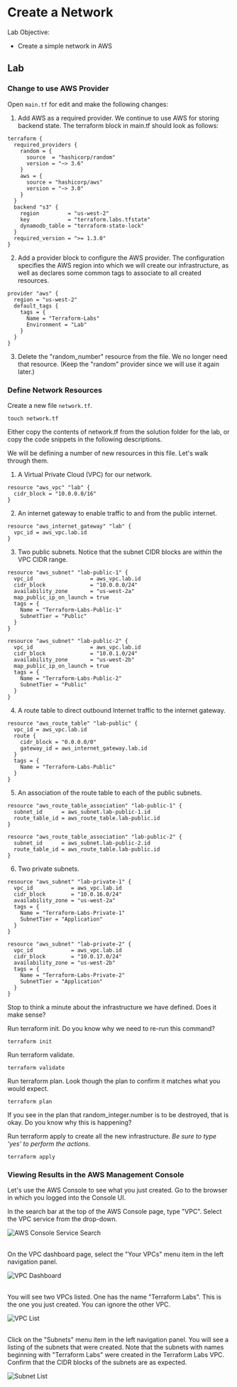 # Create a Network

Lab Objective:
- Create a simple network in AWS

## Lab

### Change to use AWS Provider

Open `main.tf` for edit and make the following changes:

1. Add AWS as a required provider.  We continue to use AWS for storing backend state.  The terraform block in main.tf should look as follows:

```
terraform {
  required_providers {
    random = {
      source  = "hashicorp/random"
      version = "~> 3.6"
    }
    aws = {
      source = "hashicorp/aws"
      version = "~> 3.0"
    }
  }
  backend "s3" {
    region         = "us-west-2"
    key            = "terraform.labs.tfstate"
    dynamodb_table = "terraform-state-lock"
  }
  required_version = ">= 1.3.0"
}
```

2. Add a provider block to configure the AWS provider.  The configuration specifies the AWS region into which we will create our infrastructure, as well as declares some common tags to associate to all created resources.

```
provider "aws" {
  region = "us-west-2"
  default_tags {
    tags = {
      Name = "Terraform-Labs"
      Environment = "Lab"
    }
  }
}
```

3. Delete the "random_number" resource from the file.  We no longer need that resource. (Keep the "random" provider since we will use it again later.)


### Define Network Resources

Create a new file `network.tf`.
```
touch network.tf
```

Either copy the contents of network.tf from the solution folder for the lab, or copy the code snippets in the following descriptions.

We will be defining a number of new resources in this file.  Let's walk through them.

1. A Virtual Private Cloud (VPC) for our network.

```
resource "aws_vpc" "lab" {
  cidr_block = "10.0.0.0/16"
}
```

2. An internet gateway to enable traffic to and from the public internet.  

```
resource "aws_internet_gateway" "lab" {
  vpc_id = aws_vpc.lab.id
}
```

3. Two public subnets.  Notice that the subnet CIDR blocks are within the VPC CIDR range.

```
resource "aws_subnet" "lab-public-1" {
  vpc_id                  = aws_vpc.lab.id
  cidr_block              = "10.0.0.0/24"
  availability_zone       = "us-west-2a"
  map_public_ip_on_launch = true
  tags = {
    Name = "Terraform-Labs-Public-1"
    SubnetTier = "Public"
  }
}

resource "aws_subnet" "lab-public-2" {
  vpc_id                  = aws_vpc.lab.id
  cidr_block              = "10.0.1.0/24"
  availability_zone       = "us-west-2b"
  map_public_ip_on_launch = true
  tags = {
    Name = "Terraform-Labs-Public-2"
    SubnetTier = "Public"
  }
}
```

4. A route table to direct outbound Internet traffic to the internet gateway.

```
resource "aws_route_table" "lab-public" {
  vpc_id = aws_vpc.lab.id
  route {
    cidr_block = "0.0.0.0/0"
    gateway_id = aws_internet_gateway.lab.id
  }
  tags = {
    Name = "Terraform-Labs-Public"
  }
}
```

5. An association of the route table to each of the public subnets.

```
resource "aws_route_table_association" "lab-public-1" {
  subnet_id      = aws_subnet.lab-public-1.id
  route_table_id = aws_route_table.lab-public.id
}

resource "aws_route_table_association" "lab-public-2" {
  subnet_id      = aws_subnet.lab-public-2.id
  route_table_id = aws_route_table.lab-public.id
}
```

6. Two private subnets.

```
resource "aws_subnet" "lab-private-1" {
  vpc_id            = aws_vpc.lab.id
  cidr_block        = "10.0.16.0/24"
  availability_zone = "us-west-2a"
  tags = {
    Name = "Terraform-Labs-Private-1"
    SubnetTier = "Application"
  }
}

resource "aws_subnet" "lab-private-2" {
  vpc_id            = aws_vpc.lab.id
  cidr_block        = "10.0.17.0/24"
  availability_zone = "us-west-2b"
  tags = {
    Name = "Terraform-Labs-Private-2"
    SubnetTier = "Application"
  }
}
```

Stop to think a minute about the infrastructure we have defined. Does it make sense?

Run terraform init.  Do you know why we need to re-run this command?
```
terraform init
```
Run terraform validate.
```
terraform validate
```
Run terraform plan.  Look though the plan to confirm it matches what you would expect.
```
terraform plan
```
If you see in the plan that random_integer.number is to be destroyed, that is okay.  Do you know why this is happening?

Run terraform apply to create all the new infrastructure. *Be sure to type 'yes' to perform the actions.*
```
terraform apply
```

### Viewing Results in the AWS Management Console

Let's use the AWS Console to see what you just created.  Go to the browser in which you logged into the Console UI.

In the search bar at the top of the AWS Console page, type "VPC".  Select the VPC service from the drop-down.

![AWS Console Service Search](./images/console-search-vpc.png "AWS Console Service Search")
<br /><br />

On the VPC dashboard page, select the "Your VPCs" menu item in the left navigation panel.

![VPC Dashboard](./images/vpc-dashboard.png "VPC Dashboard")
<br /><br />

You will see two VPCs listed.  One has the name "Terraform Labs".  This is the one you just created.  You can ignore the other VPC.

![VPC List](./images/vpc-list.png "VPC List")
<br /><br />

Click on the "Subnets" menu item in the left navigation panel.  You will see a listing of the subnets that were created.  Note that the subnets with names beginning with "Terraform Labs" were created in the Terraform Labs VPC.  Confirm that the CIDR blocks of the subnets are as expected.

![Subnet List](./images/subnet-list.png "Subnet List")
